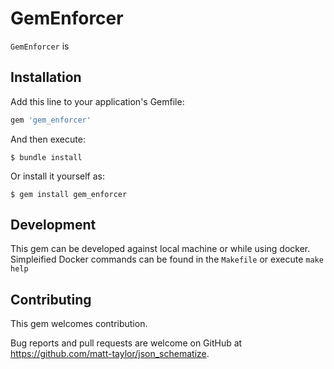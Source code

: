 # GemEnforcer

`GemEnforcer` is

## Installation

Add this line to your application's Gemfile:

```ruby
gem 'gem_enforcer'
```

And then execute:

    $ bundle install

Or install it yourself as:

    $ gem install gem_enforcer


## Development

This gem can be developed against local machine or while using docker. Simpleified Docker commands can be found in the `Makefile` or execute `make help`

## Contributing

This gem welcomes contribution.

Bug reports and pull requests are welcome on GitHub at
https://github.com/matt-taylor/json_schematize.


